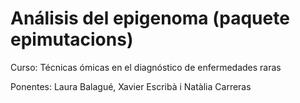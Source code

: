 # Análisis del epigenoma (paquete epimutacions)

Curso: Técnicas ómicas en el diagnóstico de enfermedades raras

Ponentes: Laura Balagué, Xavier Escribà i Natàlia Carreras

